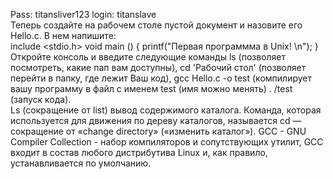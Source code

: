 Pass: titansliver123
login: titanslave
<br >Теперь создайте на рабочем столе пустой документ и назовите его Hello.c. В нем напишите: 
<br>include <stdio.h>
void main ()
{
printf("Первая программма в Unix! \n");
}
<br>
Откройте консоль и введите следующие команды 
ls (позволяет посмотреть, какие пап вам доступны), 
cd 'Рабочий стол' (позволяет перейти в папку, где лежит Ваш код), 
gcc Hello.c -o test (компилирует вашу программу в файл с именем test (имя можно менять)
. /test (запуск кода). <br>
Ls (сокращение от list) вывод содержимого каталога. 
Команда, которая используется для движения по дереву каталогов, называется cd — сокращение от «change directory» («изменить каталог»).
GCC - GNU Compiler Collection - набор компиляторов и сопутствующих утилит, GCC входит в состав любого дистрибутива Linux и, как правило, устанавливается по умолчанию.
